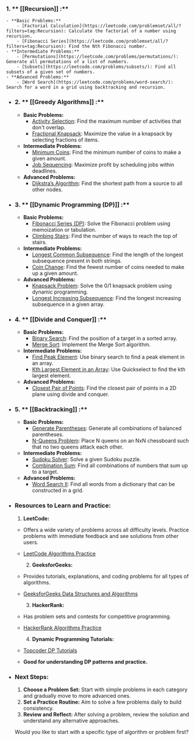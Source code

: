 ### 1. ** [[Recursion]] :**
	- **Basic Problems:**
		- [Factorial Calculation](https://leetcode.com/problemset/all/?filters=tag:Recursion): Calculate the factorial of a number using recursion.
		- [Fibonacci Series](https://leetcode.com/problemset/all/?filters=tag:Recursion): Find the Nth Fibonacci number.
	- **Intermediate Problems:**
		- [Permutations](https://leetcode.com/problems/permutations/): Generate all permutations of a list of numbers.
		- [Subsets](https://leetcode.com/problems/subsets/): Find all subsets of a given set of numbers.
	- **Advanced Problems:**
		- [Word Search](https://leetcode.com/problems/word-search/): Search for a word in a grid using backtracking and recursion.
- ### 2. ** [[Greedy Algorithms]] :**
	- **Basic Problems:**
		- [Activity Selection](https://practice.geeksforgeeks.org/problems/n-meetings-in-one-room-1587115620/1): Find the maximum number of activities that don't overlap.
		- [Fractional Knapsack](https://practice.geeksforgeeks.org/problems/fractional-knapsack-1587115620/1): Maximize the value in a knapsack by selecting fractions of items.
	- **Intermediate Problems:**
		- [Minimum Coins](https://practice.geeksforgeeks.org/problems/minimum-number-of-coins-1587115620/1): Find the minimum number of coins to make a given amount.
		- [Job Sequencing](https://practice.geeksforgeeks.org/problems/job-sequencing-problem-1587115620/1): Maximize profit by scheduling jobs within deadlines.
	- **Advanced Problems:**
		- [Dijkstra’s Algorithm](https://leetcode.com/problems/network-delay-time/): Find the shortest path from a source to all other nodes.
- ### 3. ** [[Dynamic Programming (DP)]] :**
	- **Basic Problems:**
		- [Fibonacci Series (DP)](https://leetcode.com/problems/fibonacci-number/): Solve the Fibonacci problem using memoization or tabulation.
		- [Climbing Stairs](https://leetcode.com/problems/climbing-stairs/): Find the number of ways to reach the top of stairs.
	- **Intermediate Problems:**
		- [Longest Common Subsequence](https://leetcode.com/problems/longest-common-subsequence/): Find the length of the longest subsequence present in both strings.
		- [Coin Change](https://leetcode.com/problems/coin-change/): Find the fewest number of coins needed to make up a given amount.
	- **Advanced Problems:**
		- [Knapsack Problem](https://practice.geeksforgeeks.org/problems/0-1-knapsack-problem0945/1): Solve the 0/1 knapsack problem using dynamic programming.
		- [Longest Increasing Subsequence](https://leetcode.com/problems/longest-increasing-subsequence/): Find the longest increasing subsequence in a given array.
- ### 4. ** [[Divide and Conquer]] :**
	- **Basic Problems:**
		- [Binary Search](https://leetcode.com/problems/binary-search/): Find the position of a target in a sorted array.
		- [Merge Sort](https://www.geeksforgeeks.org/merge-sort/): Implement the Merge Sort algorithm.
	- **Intermediate Problems:**
		- [Find Peak Element](https://leetcode.com/problems/find-peak-element/): Use binary search to find a peak element in an array.
		- [Kth Largest Element in an Array](https://leetcode.com/problems/kth-largest-element-in-an-array/): Use Quickselect to find the kth largest element.
	- **Advanced Problems:**
		- [Closest Pair of Points](https://www.geeksforgeeks.org/closest-pair-of-points-using-divide-and-conquer-algorithm/): Find the closest pair of points in a 2D plane using divide and conquer.
- ### 5. ** [[Backtracking]] :**
	- **Basic Problems:**
		- [Generate Parentheses](https://leetcode.com/problems/generate-parentheses/): Generate all combinations of balanced parentheses.
		- [N-Queens Problem](https://leetcode.com/problems/n-queens/): Place N queens on an NxN chessboard such that no two queens attack each other.
	- **Intermediate Problems:**
		- [Sudoku Solver](https://leetcode.com/problems/sudoku-solver/): Solve a given Sudoku puzzle.
		- [Combination Sum](https://leetcode.com/problems/combination-sum/): Find all combinations of numbers that sum up to a target.
	- **Advanced Problems:**
		- [Word Search II](https://leetcode.com/problems/word-search-ii/): Find all words from a dictionary that can be constructed in a grid.
- ### Resources to Learn and Practice:
  
  1. **LeetCode:**
	- Offers a wide variety of problems across all difficulty levels. Practice problems with immediate feedback and see solutions from other users.
	- [LeetCode Algorithms Practice](https://leetcode.com/problemset/all/)
	  
	  2. **GeeksforGeeks:**
	- Provides tutorials, explanations, and coding problems for all types of algorithms.
	- [GeeksforGeeks Data Structures and Algorithms](https://www.geeksforgeeks.org/fundamentals-of-algorithms/)
	  
	  3. **HackerRank:**
	- Has problem sets and contests for competitive programming.
	- [HackerRank Algorithms Practice](https://www.hackerrank.com/domains/algorithms)
	  
	  4. **Dynamic Programming Tutorials:**
	- [Topcoder DP Tutorials](https://www.topcoder.com/thrive/articles/Dynamic%20Programming:%20From%20Novice%20to%20Advanced)
	- **Good for understanding DP patterns and practice.**
- ### Next Steps:
  
  1. **Choose a Problem Set:** Start with simple problems in each category and gradually move to more advanced ones.
  2. **Set a Practice Routine:** Aim to solve a few problems daily to build consistency.
  3. **Review and Reflect:** After solving a problem, review the solution and understand any alternative approaches.
  
  Would you like to start with a specific type of algorithm or problem first?